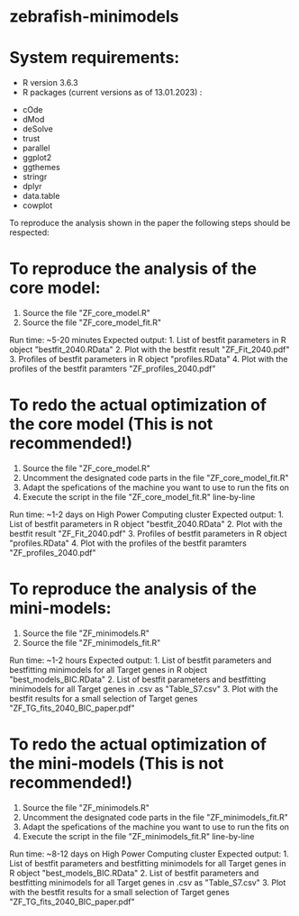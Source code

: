 # zebrafish-minimodels
# System requirements:
- R version 3.6.3
- R packages (current versions as of 13.01.2023) : 
 * cOde
 * dMod
 * deSolve
 * trust
 * parallel
 * ggplot2
 * ggthemes
 * stringr
 * dplyr
 * data.table
 * cowplot
 
To reproduce the analysis shown in the paper the following steps should be respected: 
# To reproduce the analysis of the core model:
1. Source the file "ZF_core_model.R"
2. Source the file "ZF_core_model_fit.R" 

Run time: ~5-20 minutes
Expected output: 
    1. List of bestfit parameters in R object "bestfit_2040.RData"
    2. Plot with the bestfit result "ZF_Fit_2040.pdf"
    3. Profiles of bestfit parameters in R object "profiles.RData"
    4. Plot with the profiles of the bestfit paramters "ZF_profiles_2040.pdf"

# To redo the actual optimization of the core model (This is not recommended!)
1. Source the file "ZF_core_model.R"
2. Uncomment the designated code parts in the file "ZF_core_model_fit.R" 
3. Adapt the spefications of the machine you want to use to run the fits on
4. Execute the script in the file "ZF_core_model_fit.R" line-by-line

Run time: ~1-2 days on High Power Computing cluster
Expected output: 
    1. List of bestfit parameters in R object "bestfit_2040.RData"
    2. Plot with the bestfit result "ZF_Fit_2040.pdf"
    3. Profiles of bestfit parameters in R object "profiles.RData"
    4. Plot with the profiles of the bestfit paramters "ZF_profiles_2040.pdf"

# To reproduce the analysis of the  mini-models:
1. Source the file "ZF_minimodels.R"
2. Source the file "ZF_minimodels_fit.R" 

Run time: ~1-2 hours
Expected output: 
    1. List of bestfit parameters and bestfitting minimodels for all Target genes in R object "best_models_BIC.RData"
    2. List of bestfit parameters and bestfitting minimodels for all Target genes in .csv as "Table_S7.csv"
    3. Plot with the bestfit results for a small selection of Target genes "ZF_TG_fits_2040_BIC_paper.pdf"
    

# To redo the actual optimization of the mini-models (This is not recommended!)
1. Source the file "ZF_minimodels.R"
2. Uncomment the designated code parts in the file "ZF_minimodels_fit.R" 
3. Adapt the spefications of the machine you want to use to run the fits on
4. Execute the script in the file "ZF_minimodels_fit.R" line-by-line

Run time: ~8-12 days on High Power Computing cluster
Expected output: 
    1. List of bestfit parameters and bestfitting minimodels for all Target genes in R object "best_models_BIC.RData"
    2. List of bestfit parameters and bestfitting minimodels for all Target genes in .csv as "Table_S7.csv"
    3. Plot with the bestfit results for a small selection of Target genes "ZF_TG_fits_2040_BIC_paper.pdf"
